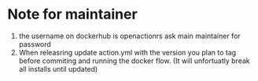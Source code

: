 # Note for maintainer

1. the username on dockerhub is openactionrs ask main maintainer for password
2. When releasring update action.yml with the version you plan to tag before commiting and running the docker flow. (It will unfortuatly break all installs until updated)

